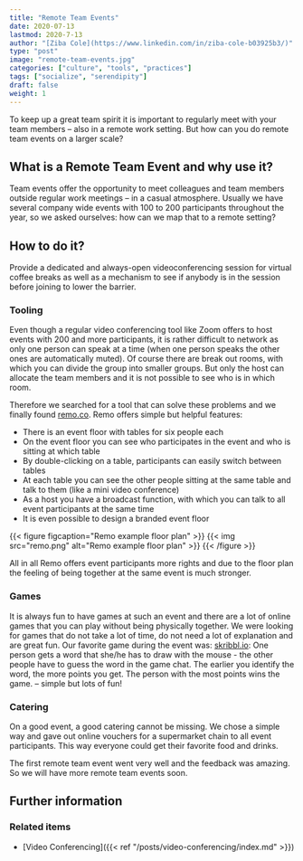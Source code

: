 ```yaml
---
title: "Remote Team Events"
date: 2020-07-13
lastmod: 2020-7-13
author: "[Ziba Cole](https://www.linkedin.com/in/ziba-cole-b03925b3/)"
type: "post"
image: "remote-team-events.jpg"
categories: ["culture", "tools", "practices"]
tags: ["socialize", "serendipity"]
draft: false
weight: 1
---
```


To keep up a great team spirit it is important to regularly meet with your team members – also in a remote work setting. But how can you do remote team events on a larger scale?

<!--more-->

## What is a Remote Team Event and why use it?

Team events offer the opportunity to meet colleagues and team members outside regular work meetings – in a casual atmosphere. Usually we have several company wide events with 100 to 200 participants throughout the year, so we asked ourselves: how can we map that to a remote setting?

## How to do it?

Provide a dedicated and always-open videoconferencing session for virtual coffee breaks as well as a mechanism to see if anybody is in the session before joining to lower the barrier.

### Tooling

Even though a regular video conferencing tool like Zoom offers to host events with 200 and more participants, it is rather difficult to network as only one person can speak at a time (when one person speaks the other ones are automatically muted). Of course there are break out rooms, with which you can divide the group into smaller groups. But only the host can allocate the team members and it is not possible to see who is in which room.

Therefore we searched for a tool that can solve these problems and we finally found [remo.co](https://www.remo.co). Remo offers simple but helpful features:

* There is an event floor with tables for six people each
* On the event floor you can see who participates in the event and who is sitting at which table
* By double-clicking on a table, participants can easily switch between tables
* At each table you can see the other people sitting at the same table and talk to them (like a mini video conference)
* As a host you have a broadcast function, with which you can talk to all event participants at the same time
* It is even possible to design a branded event floor

{{< figure figcaption="Remo example floor plan" >}}
  {{< img src="remo.png" alt="Remo example floor plan" >}}
{{< /figure >}}

All in all Remo offers event participants more rights and due to the floor plan the feeling of being together at the same event is much stronger.

### Games

It is always fun to have games at such an event and there are a lot of online games that you can play without being physically together. We were looking for games that do not take a lot of time, do not need a lot of explanation and are great fun. Our favorite game during the event was:
[skribbl.io](https://www.skribbl.io): One person gets a word that she/he has to draw with the mouse - the other people have to guess the word in the game chat. The earlier you identify the word, the more points you get. The person with the most points wins the game. – simple but lots of fun!

### Catering

On a good event, a good catering cannot be missing. We chose a simple way and gave out online vouchers for a supermarket chain to all event participants. This way everyone could get their favorite food and drinks.

The first remote team event went very well and the feedback was amazing. So we will have more remote team events soon.

## Further information

### Related items

* [Video Conferencing]({{< ref "/posts/video-conferencing/index.md" >}})
